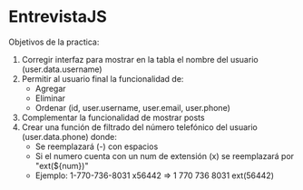 # EntrevistaJS


Objetivos de la practica:
1. Corregir interfaz para mostrar en la tabla el nombre del usuario (user.data.username)
2. Permitir al usuario final la funcionalidad de:
    - Agregar
    - Eliminar
    - Ordenar (id, user.username, user.email, user.phone)
3. Complementar la funcionalidad de mostrar posts
4. Crear una función de filtrado del número telefónico del usuario (user.data.phone) donde:
    - Se reemplazará (-) con espacios
    - Si el numero cuenta con un num de extensión (x) se reemplazará por "ext(${num})"
    - Ejemplo: 	1-770-736-8031 x56442 => 1 770 736 8031 ext(56442)
